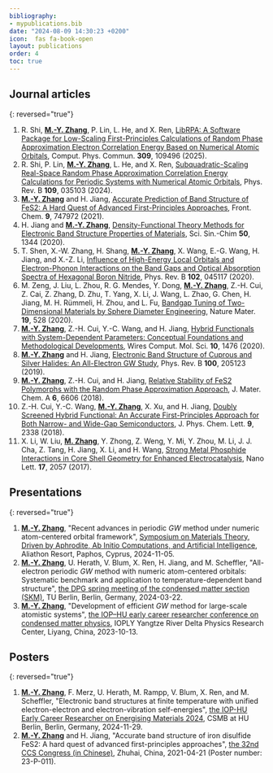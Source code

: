 ```yaml
---
bibliography:
- mypublications.bib
date: "2024-08-09 14:30:23 +0200"
icon:  fas fa-book-open
layout: publications
order: 4
toc: true
---
```




## Journal articles

{: reversed="true"}
1.  R. Shi, <ins>**M.-Y. Zhang**</ins>, P. Lin, L. He, and X. Ren,
    <a href="https://doi.org/10.1016/j.cpc.2024.109496"
    target="_blank">LibRPA: A Software Package for Low-Scaling
    First-Principles Calculations of Random Phase Approximation Electron
    Correlation Energy Based on Numerical Atomic Orbitals</a>, Comput.
    Phys. Commun. **309**, 109496 (2025).
2.  R. Shi, P. Lin, <ins>**M.-Y. Zhang**</ins>, L. He, and X. Ren,
    <a href="https://doi.org/10.1103/PhysRevB.109.035103"
    target="_blank">Subquadratic-Scaling Real-Space Random Phase
    Approximation Correlation Energy Calculations for Periodic Systems with
    Numerical Atomic Orbitals</a>, Phys. Rev. B **109**, 035103 (2024).
3.  <ins>**M.-Y. Zhang**</ins> and H. Jiang,
    <a href="https://doi.org/10.3389/fchem.2021.747972"
    target="_blank">Accurate Prediction of Band Structure of FeS2: A Hard
    Quest of Advanced First-Principles Approaches</a>, Front. Chem.
    **9**, 747972 (2021).
4.  H. Jiang and <ins>**M.-Y. Zhang**</ins>,
    <a href="https://doi.org/10.1360/SSC-2020-0142"
    target="_blank">Density-Functional Theory Methods for Electronic Band
    Structure Properties of Materials</a>, Sci. Sin.-Chim **50**, 1344
    (2020).
5.  T. Shen, X.-W. Zhang, H. Shang, <ins>**M.-Y. Zhang**</ins>, X. Wang, E.-G. Wang, H.
    Jiang, and X.-Z. Li,
    <a href="https://doi.org/10.1103/PhysRevB.102.045117"
    target="_blank">Influence of High-Energy Local Orbitals and
    Electron-Phonon Interactions on the Band Gaps and Optical Absorption
    Spectra of Hexagonal Boron Nitride</a>, Phys. Rev. B **102**, 045117
    (2020).
6.  M. Zeng, J. Liu, L. Zhou, R. G. Mendes, Y. Dong, <ins>**M.-Y. Zhang**</ins>, Z.-H.
    Cui, Z. Cai, Z. Zhang, D. Zhu, T. Yang, X. Li, J. Wang, L. Zhao, G.
    Chen, H. Jiang, M. H. Rümmeli, H. Zhou, and L. Fu,
    <a href="https://doi.org/10.1038/s41563-020-0622-y"
    target="_blank">Bandgap Tuning of Two-Dimensional Materials by Sphere
    Diameter Engineering</a>, Nature Mater. **19**, 528 (2020).
7.  <ins>**M.-Y. Zhang**</ins>, Z.-H. Cui, Y.-C. Wang, and H. Jiang,
    <a href="https://doi.org/10.1002/wcms.1476" target="_blank">Hybrid
    Functionals with System-Dependent Parameters: Conceptual Foundations and
    Methodological Developments</a>, Wires Comput. Mol. Sci. **10**,
    1476 (2020).
8.  <ins>**M.-Y. Zhang**</ins> and H. Jiang,
    <a href="https://doi.org/10.1103/PhysRevB.100.205123"
    target="_blank">Electronic Band Structure of Cuprous and Silver Halides:
    An All-Electron GW Study</a>, Phys. Rev. B **100**, 205123 (2019).
9.  <ins>**M.-Y. Zhang**</ins>, Z.-H. Cui, and H. Jiang,
    <a href="https://doi.org/10.1039/C8TA00759D" target="_blank">Relative
    Stability of FeS2 Polymorphs with the Random Phase Approximation
    Approach</a>, J. Mater. Chem. A **6**, 6606 (2018).
10. Z.-H. Cui, Y.-C. Wang, <ins>**M.-Y. Zhang**</ins>, X. Xu, and H. Jiang,
    <a href="https://doi.org/10.1021/acs.jpclett.8b00919"
    target="_blank">Doubly Screened Hybrid Functional: An Accurate
    First-Principles Approach for Both Narrow- and Wide-Gap
    Semiconductors</a>, J. Phys. Chem. Lett. **9**, 2338 (2018).
11. X. Li, W. Liu, <ins>**M. Zhang**</ins>, Y. Zhong, Z. Weng, Y. Mi, Y. Zhou, M.
    Li, J. J. Cha, Z. Tang, H. Jiang, X. Li, and H. Wang,
    <a href="https://doi.org/10.1021/acs.nanolett.7b00126"
    target="_blank">Strong Metal Phosphide Interactions in Core Shell
    Geometry for Enhanced Electrocatalysis</a>, Nano Lett. **17**, 2057
    (2017).

## Presentations

{: reversed="true"}
1.  <ins>**M.-Y. Zhang**</ins>, \"Recent advances in periodic *GW* method under numeric
    atom-centered orbital framework\", <a
    href="https://nomad.fhi.mpg.de/symposiumonmaterialstheorydrivenbyaphrodite2024"
    target="_blank">Symposium on Materials Theory, Driven by Aphrodite, Ab
    Initio Computations, and Artificial Intelligence</a>, Aliathon
    Resort, Paphos, Cyprus, 2024-11-05.
2.  <ins>**M.-Y. Zhang**</ins>, U. Herath, V. Blum, X. Ren, H. Jiang, and M. Scheffler,
    \"All-electron periodic *GW* method with numeric atom-centered
    orbitals: Systematic benchmark and application to
    temperature-dependent band structure\",
    <a href="https://berlin24.dpg-tagungen.de/" target="_blank">the DPG
    spring meeting of the condensed matter section (SKM)</a>, TU Berlin,
    Berlin, Germany, 2024-03-22.
3.  <ins>**M.-Y. Zhang**</ins>, \"Development of efficient *GW* method for large-scale
    atomistic systems\",
    <a href="http://iop-humboldt.cpsjournals.cn/" target="_blank">the IOP–HU
    early career researcher conference on condensed matter physics</a>,
    IOPLY Yangtze River Delta Physics Research Center, Liyang, China,
    2023-10-13.

## Posters

{: reversed="true"}
1.  <ins>**M.-Y. Zhang**</ins>, F. Merz, U. Herath, M. Rampp, V. Blum, X. Ren, and M.
    Scheffler, \"Electronic band structures at finite temperature with
    unified electron-electron and electron-vibration self-energies\",
    <a href="https://csmb.hu-berlin.de/events/hu-iop/" target="_blank">the
    IOP-HU Early Career Researcher on Energising Materials 2024</a>,
    CSMB at HU Berlin, Berlin, Germany, 2024-11-29.
2.  <ins>**M.-Y. Zhang**</ins> and H. Jiang, \"Accurate band structure of iron
    disulfide FeS2: A hard quest of advanced first-principles
    approaches\", <a
    href="https://www.chemsoc.org.cn/meeting/32nd/programs.php?topicid=741"
    target="_blank">the 32nd CCS Congress (in Chinese)</a>, Zhuhai,
    China, 2021-04-21 (Poster number: 23-P-011).
